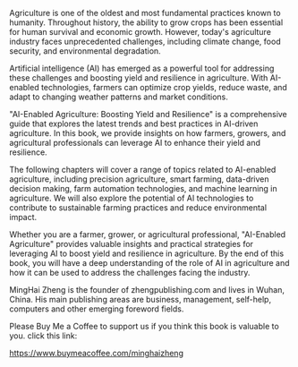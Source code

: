 
Agriculture is one of the oldest and most fundamental practices known to humanity. Throughout history, the ability to grow crops has been essential for human survival and economic growth. However, today's agriculture industry faces unprecedented challenges, including climate change, food security, and environmental degradation.

Artificial intelligence (AI) has emerged as a powerful tool for addressing these challenges and boosting yield and resilience in agriculture. With AI-enabled technologies, farmers can optimize crop yields, reduce waste, and adapt to changing weather patterns and market conditions.

"AI-Enabled Agriculture: Boosting Yield and Resilience" is a comprehensive guide that explores the latest trends and best practices in AI-driven agriculture. In this book, we provide insights on how farmers, growers, and agricultural professionals can leverage AI to enhance their yield and resilience.

The following chapters will cover a range of topics related to AI-enabled agriculture, including precision agriculture, smart farming, data-driven decision making, farm automation technologies, and machine learning in agriculture. We will also explore the potential of AI technologies to contribute to sustainable farming practices and reduce environmental impact.

Whether you are a farmer, grower, or agricultural professional, "AI-Enabled Agriculture" provides valuable insights and practical strategies for leveraging AI to boost yield and resilience in agriculture. By the end of this book, you will have a deep understanding of the role of AI in agriculture and how it can be used to address the challenges facing the industry.

MingHai Zheng is the founder of zhengpublishing.com and lives in Wuhan, China. His main publishing areas are business, management, self-help, computers and other emerging foreword fields.

Please Buy Me a Coffee to support us if you think this book is valuable to you. click this link:

https://www.buymeacoffee.com/minghaizheng
